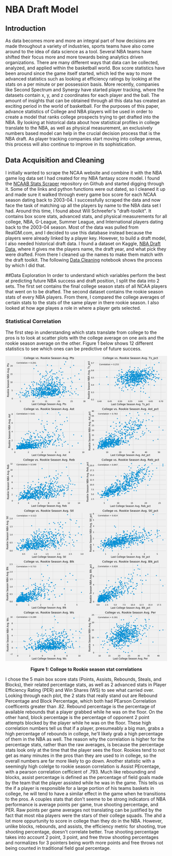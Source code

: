 # NBA Draft Model
## Introduction

As data becomes more and more an integral part of how decisions are made throughout a variety of industries, sports teams have also come around to the idea of data science as a tool. Several NBA teams have shifted their focus more and more towards being analytics driven organizations. There are many different ways that data can be collected, analyzed, and applied within the basketball world. Box score statistics have been around since the game itself started, which led the way to more advanced statistics such as looking at efficiency ratings by looking at the stats on a per minute or per possession basis. More recently, companies like Second Spectrum and Synergy have started player tracking, where the datasets contain x, y, and z coordinates for each player and the ball. The amount of insights that can be obtained through all this data has created an exciting period in the world of basketball.
For the purposes of this paper, advance statistics of College and NBA players will be used in order to create a model that ranks college prospects trying to get drafted into the NBA. By looking at historical data about how statistical profiles in college translate to the NBA, as well as physical measurement, an exclusively numbers based model can help in the crucial decision process that is the NBA draft. As player tracking companies start moving into college arenas, this process will also continue to improve in its sophistication.

## Data Acquisition and Cleaning
I initially wanted to scrape the NCAA website and combine it with the NBA game log data set I had created for my NBA fantasy score model. I found the [NCAAB Stats Scraper](https://github.com/rodzam/ncaab-stats-scraper) repository on Github and started digging through it.  Some of the links and python functions were out dated, so I cleaned it up and made sure it walked through every game box score for each NCAA season dating back to 2003-04. I successfully scraped the data and now face the task of matching up all the players by name to the NBA data set I had.
Around this time, I found about Will Schreefer's "draft-toolkit". It contains box score stats, advanced stats, and physical measurements  for all college, NBA, G-League, Summer League, and International players dating back to the 2003-04 season. Most of the data was pulled from RealGM.com, and I decided to use this database instead because the players were already linked by a player key. However, to build a draft model, I also needed historical draft data. I found a dataset on Kaggle, [NBA Draft Data](https://www.kaggle.com/pmp5kh/nba-draft-19802017), where it gives me the players name, the draft year, and what pick they were drafted. From there I cleaned up the names to make them match with the draft toolkit. The following [Data Cleaning](https://github.com/KaanME/NBA-Draft-Model/blob/master/data_cleaning.py) notebook shows the process by which I did that.

##Data Exploration
In order to understand which variables perform the best at predicting future NBA success and draft position, I split the data into 2 sets. The first set contains the final college season stats of all NCAA players that went on to be drafted. The second dataset contains the rookie season stats of every NBA players. From there, I compared the college averages of certain stats to the stats of the same player in there rookie season. I also looked at how age playes a role in where a player gets selected. 

### Statistical Correlation
The first step in understanding which stats translate from college to the pros is to look at scatter plots with the college average on one axis and the rookie season average on the other. Figure 1 below shows 12 different statistics to see which ones can be predictive of future success.

<p align="center"> 
<img src="/assets/StatCorreletions.png">
<p align="center"><b> Figure 1: College to Rookie season stat correlations</b>
</p>

I chose the 5 main box score stats (Points, Assists, Rebounds, Steals, and Blocks), their related percentage stats, as well as 2 advanced stats in Player Efficiency Rating (PER) and Win Shares (WS) to see what carried over. Looking through each plot, the 2 stats that really stand out are Rebound Percentage and Block Percentage, which both had PEarson Correlation coefficents greater than .82. Rebound percentage is the percentage of available rebounds that a player grabbed while he was on the floor. On the other hand, block percentage is the percentage of opponent 2 point attempts blocked by the player while he was on the floor. These high correlation numbers tell us that if a player, presumeably a big man, grabs a high percentage of rebounds in college, he'll likely grab a high percentage of them in the NBA as well. The reason why the correlation is higher for the percentage stats, rather than the raw averages, is because the percentage stats look only at the time that the player sees the floor. Rookies tend to not get as many minutes in the pros than they are used to in college, so the overall numbers are far more likely to go down. 
Another statistic with a seemingly high colelge to rookie season correlation is Assist PErcentage, with a pearson correlation cefficient of .793. Much like rebounding and blocks, assist percentage is defined as the percentage of field goals made by the team that the player assisted while he was in the game. This tells us the if a player is responsible for a large portion of his teams baskets in college, he will tend to have a similar effect in the game when he transitions to the pros. 
A couples stats that don't seeme to be strong indicators of NBA performance is average points per game, true shooting percentage, and PER. Raw points per game averages not translating can be justified by the fact that most nba players were the stars of their college squads. The ahd a lot more oppurtunity to score in college than they do in the NBA. However, unlike blocks, rebounds, and assists, the efficiency metric for shooting, true shooting percentage, doesn't correlate better. True shooting percentage takes into account 2 point, 3 point, and free throw shooting percentages and normalizes for 3 pointers being worth more points and free throws not being counted in traditional field goal percentage. 
